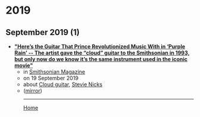 # 2019

## September 2019 (1)

 - [**"Here’s the Guitar That Prince Revolutionized Music With in ‘Purple Rain’ -- The artist gave the “cloud” guitar to the Smithsonian in 1993, but only now do we know it’s the same instrument used in the iconic movie"**](https://www.smithsonianmag.com/smithsonian-institution/guitar-prince-revolutionized-music-purple-rain-180973083/)<ul><li>in [Smithsonian Magazine](https://www.smithsonianmag.com/)</li><li>on 19 September 2019</li><li>about [Cloud guitar](../../topics/cloud-guitar/index.md), [Stevie Nicks](../../topics/stevie-nicks/index.md)</li><li>([mirror](https://web.archive.org/web/*/https://www.smithsonianmag.com/smithsonian-institution/guitar-prince-revolutionized-music-purple-rain-180973083/))</li><ul>

----

[Home](../index.md)
